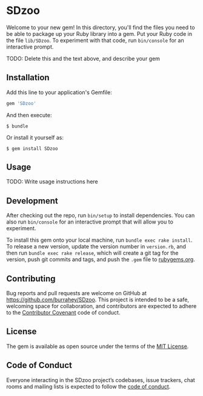 # SDzoo

Welcome to your new gem! In this directory, you'll find the files you need to be able to package up your Ruby library into a gem. Put your Ruby code in the file `lib/SDzoo`. To experiment with that code, run `bin/console` for an interactive prompt.

TODO: Delete this and the text above, and describe your gem

## Installation

Add this line to your application's Gemfile:

```ruby
gem 'SDzoo'
```

And then execute:

    $ bundle

Or install it yourself as:

    $ gem install SDzoo

## Usage

TODO: Write usage instructions here

## Development

After checking out the repo, run `bin/setup` to install dependencies. You can also run `bin/console` for an interactive prompt that will allow you to experiment.

To install this gem onto your local machine, run `bundle exec rake install`. To release a new version, update the version number in `version.rb`, and then run `bundle exec rake release`, which will create a git tag for the version, push git commits and tags, and push the `.gem` file to [rubygems.org](https://rubygems.org).

## Contributing

Bug reports and pull requests are welcome on GitHub at https://github.com/burrahey/SDzoo. This project is intended to be a safe, welcoming space for collaboration, and contributors are expected to adhere to the [Contributor Covenant](http://contributor-covenant.org) code of conduct.

## License

The gem is available as open source under the terms of the [MIT License](http://opensource.org/licenses/MIT).

## Code of Conduct

Everyone interacting in the SDzoo project’s codebases, issue trackers, chat rooms and mailing lists is expected to follow the [code of conduct](https://github.com/burrahey/SDzoo/blob/master/CODE_OF_CONDUCT.md).
